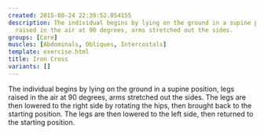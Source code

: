 ```yaml
---
created: 2015-08-24 22:39:52.054155
description: The individual begins by lying on the ground in a supine position, legs
  raised in the air at 90 degrees, arms stretched out the sides.
groups: [Core]
muscles: [Abdominals, Obliques, Intercostals]
template: exercise.html
title: Iron Cross
variants: []
---
```

The individual begins by lying on the ground in a supine position, legs raised in the air at 90 degrees, arms stretched out the sides. The legs are then lowered to the right side by rotating the hips, then brought back to the starting position. The legs are then lowered to the left side, then returned to the starting position.